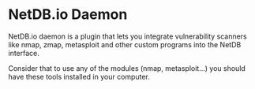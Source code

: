 # NetDB.io Daemon
 NetDB.io daemon is a plugin that lets you integrate vulnerability scanners like nmap, zmap, metasploit and other custom programs into the NetDB interface.

Consider that to use any of the modules (nmap, metasploit...) you should have
these tools installed in your computer.
